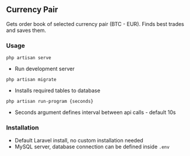 ## Currency Pair

Gets order book of selected currency pair (BTC - EUR).
Finds best trades and saves them.

### Usage
`php artisan serve`
- Run development server

`php artisan migrate`
- Installs required tables to database

`php artisan run-program {seconds}`
- Seconds argument defines interval between api calls - default 10s

### Installation
- Default Laravel install, no custom installation needed
- MySQL server, database connection can be defined inside `.env`
